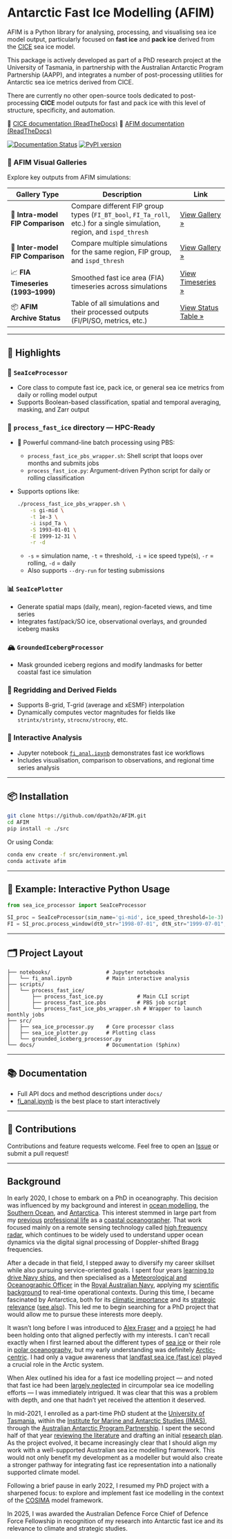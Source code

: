 # Antarctic Fast Ice Modelling (AFIM)

AFIM is a Python library for analysing, processing, and visualising sea ice model output, particularly focused on **fast ice** and **pack ice** derived from the [CICE](https://github.com/CICE-Consortium/CICE) sea ice model.

This package is actively developed as part of a PhD research project at the University of Tasmania, in partnership with the Australian Antarctic Program Partnership (AAPP), and integrates a number of post-processing utilities for Antarctic sea ice metrics derived from CICE.

There are currently no other open-source tools dedicated to post-processing **CICE** model outputs for fast and pack ice with this level of structure, specificity, and automation.

📖 [CICE documentation (ReadTheDocs)](https://cice-consortium-cice.readthedocs.io/en/main/)
📘 [AFIM documentation (ReadTheDocs)](https://AFIM.readthedocs.io/en/main/)

[![Documentation Status](https://readthedocs.org/projects/afim/badge/?version=latest)](https://afim.readthedocs.io/en/latest/?badge=latest)
[![PyPI version](https://badge.fury.io/py/afim.svg)](https://badge.fury.io/py/afim)

### 📸 AFIM Visual Galleries

Explore key outputs from AFIM simulations:

| Gallery Type | Description | Link |
|--------------|-------------|------|
| 🔬 **Intra-model FIP Comparison** | Compare different FIP group types (`FI_BT_bool`, `FI_Ta_roll`, etc.) for a single simulation, region, and `ispd_thresh` | [View Gallery »](https://dpath2o.github.io/AFIM/fip_intra_model_gallery.html) |
| 🧪 **Inter-model FIP Comparison** | Compare multiple simulations for the same region, FIP group, and `ispd_thresh` | [View Gallery »](https://dpath2o.github.io/AFIM/fip_inter_model_gallery.html) |
| 📈 **FIA Timeseries (1993–1999)** | Smoothed fast ice area (FIA) timeseries across simulations | [View Timeseries »](https://dpath2o.github.io/AFIM/timeseries_gallery.html) |
| 📦 **AFIM Archive Status** | Table of all simulations and their processed outputs (FI/PI/SO, metrics, etc.) | [View Status Table »](https://dpath2o.github.io/AFIM/AFIM_archive_status.html) |


---

## 🚀 Highlights

### 🧊 `SeaIceProcessor`

* Core class to compute fast ice, pack ice, or general sea ice metrics from daily or rolling model output
* Supports Boolean-based classification, spatial and temporal averaging, masking, and Zarr output

### 🧭 `process_fast_ice` directory — HPC-Ready

* 🔁 Powerful command-line batch processing using PBS:

  * `process_fast_ice_pbs_wrapper.sh`: Shell script that loops over months and submits jobs
  * `process_fast_ice.py`: Argument-driven Python script for daily or rolling classification
* Supports options like:

  ```bash
  ./process_fast_ice_pbs_wrapper.sh \
      -s gi-mid \
      -t 1e-3 \
      -i ispd_Ta \
      -S 1993-01-01 \
      -E 1999-12-31 \
      -r -d
  ```

  * `-s` = simulation name, `-t` = threshold, `-i` = ice speed type(s), `-r` = rolling, `-d` = daily
  * Also supports `--dry-run` for testing submissions

### 📊 `SeaIcePlotter`

* Generate spatial maps (daily, mean), region-faceted views, and time series
* Integrates fast/pack/SO ice, observational overlays, and grounded iceberg masks

### 🏔️ `GroundedIcebergProcessor`

* Mask grounded iceberg regions and modify landmasks for better coastal fast ice simulation

### 🔄 Regridding and Derived Fields

* Supports B-grid, T-grid (average and xESMF) interpolation
* Dynamically computes vector magnitudes for fields like `strintx/strinty`, `strocnx/strocny`, etc.

### 📓 Interactive Analysis

* Jupyter notebook [`fi_anal.ipynb`](https://github.com/dpath2o/AFIM/blob/main/notebooks/fi_anal.ipynb) demonstrates fast ice workflows
* Includes visualisation, comparison to observations, and regional time series analysis

---

## 📦 Installation

```bash
git clone https://github.com/dpath2o/AFIM.git
cd AFIM
pip install -e ./src
```

Or using Conda:

```bash
conda env create -f src/environment.yml
conda activate afim
```

---

## 🧪 Example: Interactive Python Usage

```python
from sea_ice_processor import SeaIceProcessor

SI_proc = SeaIceProcessor(sim_name='gi-mid', ice_speed_threshold=1e-3)
FI = SI_proc.process_window(dt0_str="1998-07-01", dtN_str="1999-07-01", write_zarr=False)
```

---

## 🗂️ Project Layout

```
├── notebooks/                  # Jupyter notebooks
│   └── fi_anal.ipynb           # Main interactive analysis
├── scripts/
│   └── process_fast_ice/
│       ├── process_fast_ice.py           # Main CLI script
│       ├── process_fast_ice.pbs          # PBS job script
│       └── process_fast_ice_pbs_wrapper.sh # Wrapper to launch monthly jobs
├── src/
│   ├── sea_ice_processor.py    # Core processor class
│   ├── sea_ice_plotter.py      # Plotting class
│   └── grounded_iceberg_processor.py
└── docs/                       # Documentation (Sphinx)
```

---

## 📚 Documentation

* Full API docs and method descriptions under `docs/`
* [fi\_anal.ipynb](https://github.com/dpath2o/AFIM/blob/main/notebooks/fi_anal.ipynb) is the best place to start interactively

---

## 📮 Contributions

Contributions and feature requests welcome. Feel free to open an [Issue](https://github.com/dpath2o/AFIM/issues) or submit a pull request!

---

## Background

In early 2020, I chose to embark on a PhD in oceanography. This decision was influenced by my background and interest in [ocean modelling](http://www.cmar.csiro.au/staff/oke/pubs/England_and_Oke_2001.pdf), the [Southern Ocean](https://tos.org/oceanography/issue/volume-25-issue-03), and [Antarctica](https://www.scar.org). This interest stemmed in large part from my [previous](https://www.cencoos.org) [professional life](http://imos.org.au) as a [coastal oceanographer](https://scripps.ucsd.edu/research/topics/coastal-oceanography). That work focused mainly on a remote sensing technology called [high frequency radar](https://tos.org/oceanography/assets/docs/10-2_paduan1.pdf), which continues to be widely used to understand upper ocean dynamics via the digital signal processing of Doppler-shifted Bragg frequencies.

After a decade in that field, I stepped away to diversify my career skillset while also pursuing service-oriented goals. I spent four years [learning to drive Navy ships](https://www.navy.gov.au/sites/default/files/documents/Warfare_Officers_Career_Handbook.pdf), and then specialised as a [Meteorological and Oceanographic Officer](https://www.defencejobs.gov.au/jobs/reserves/navy/meteorologist-and-oceanographer) in the [Royal Australian Navy](https://www.navy.gov.au), applying my [scientific background](https://oceansci.ucsc.edu/academics/graduate/ms.html) to real-time operational contexts. During this time, I became fascinated by Antarctica, both for its [climatic importance](https://tos.org/oceanography/article/southern-ocean-warming) and its [strategic relevance](https://defence.gov.au/adc/Publications/AJDSS/documents/volume3-number2/Where-to-from-here-The-Australian-Defence-Forces-pursuit-of-national-security-and-the-2020-Defence-Strategic-update.pdf) ([see also](https://www.antarctica.gov.au/about-us/antarctic-strategy-and-action-plan/)). This led me to begin searching for a PhD project that would allow me to pursue these interests more deeply.

It wasn’t long before I was introduced to [Alex Fraser](https://tasmanian.com.au/stories/alex-fraser/) and a [project](./ResearchPlan/project_proposal/PROJECT_PROPOSAL.pdf) he had been holding onto that aligned perfectly with my interests. I can't recall exactly when I first learned about the different types of [sea ice](https://en.wikipedia.org/wiki/Sea_ice) or their role in [polar oceanography](https://tos.org/oceanography/issue/volume-24-issue-03), but my early understanding was definitely [Arctic-centric](http://nsidc.org/arcticseaicenews/). I had only a vague awareness that [landfast sea ice (fast ice)](https://arctic.noaa.gov/Report-Card/Report-Card-2018/ArtMID/7878/ArticleID/788/Landfast-Sea-Ice-in-a-Changing-Arctic) played a crucial role in the Arctic system.

When Alex outlined his idea for a fast ice modelling project — and noted that fast ice had been [largely neglected](https://dipot.ulb.ac.be/dspace/bitstream/2013/336850/1/doi_320494.pdf) in circumpolar sea ice modelling efforts — I was immediately intrigued. It was clear that this was a problem with depth, and one that hadn’t yet received the attention it deserved.

In mid-2021, I enrolled as a part-time PhD student at the [University of Tasmania](https://www.utas.edu.au), within the [Institute for Marine and Antarctic Studies (IMAS)](https://www.imas.utas.edu.au), through the [Australian Antarctic Program Partnership](https://aappartnership.org.au). I spent the second half of that year [reviewing the literature](./references) and drafting an initial [research plan](./ResearchPlan/doc/researchplan.pdf). As the project evolved, it became increasingly clear that I should align my work with a well-supported Australian sea ice modelling framework. This would not only benefit my development as a modeller but would also create a stronger pathway for integrating fast ice representation into a nationally supported climate model.

Following a brief pause in early 2022, I resumed my PhD project with a sharpened focus: to explore and implement fast ice modelling in the context of the [COSIMA](http://cosima.org.au) model framework.

In 2025, I was awarded the Australian Defence Force Chief of Defence Force Fellowship in recognition of my research into Antarctic fast ice and its relevance to climate and strategic studies.

